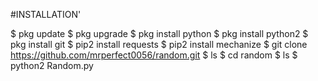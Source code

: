 #INSTALLATION'

$ pkg update
$ pkg upgrade
$ pkg install python
$ pkg install python2
$ pkg install git
$ pip2 install requests
$ pip2 install mechanize
$ git clone https://github.com/mrperfect0056/random.git
$ ls
$ cd random
$ ls
$ python2 Random.py














